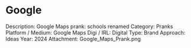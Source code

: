 # Google

Description: Google Maps prank: schools renamed
Category: Pranks
Platform / Medium: Google Maps
Digi / IRL: Digital
Type: Brand
Approach: Ideas
Year: 2024
Attachment: Google_Maps_Prank.png